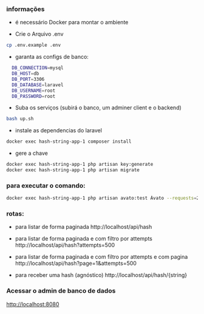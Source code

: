 ### informações
- é necessário Docker para montar o ambiente

- Crie o Arquivo .env
```sh
cp .env.example .env
```
- garanta as configs de banco:
```sh
  DB_CONNECTION=mysql
  DB_HOST=db
  DB_PORT=3306
  DB_DATABASE=laravel
  DB_USERNAME=root
  DB_PASSWORD=root
```

- Suba os serviços (subirá o banco, um adminer client e o backend)
```sh
bash up.sh
```

- instale as dependencias do laravel
```sh
docker exec hash-string-app-1 composer install
```

- gere a chave
```sh
docker exec hash-string-app-1 php artisan key:generate
docker exec hash-string-app-1 php artisan migrate
```

### para executar o comando:
````sh
docker exec hash-string-app-1 php artisan avato:test Ávato --requests=20
````

### rotas:

- para listar de forma paginada 
http://localhost/api/hash

- para listar de forma paginada e com filtro por attempts 
http://localhost/api/hash?attempts=500

- para listar de forma paginada e com filtro por attempts e com pagina  
http://localhost/api/hash?page=1&attempts=500

- para receber uma hash (agnóstico)
  http://localhost/api/hash/{string}

### Acessar o admin de banco de dados
[http://localhost:8080](http://localhost:8080)


